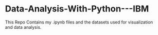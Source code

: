 # Data-Analysis-With-Python---IBM
This Repo Contains my .ipynb files and the datasets used for visualization and data analysis.
